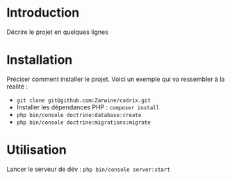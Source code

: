 # Introduction
Décrire le projet en quelques lignes


# Installation
Préciser comment installer le projet. Voici un exemple qui va ressembler à la réalité :
- `git clone git@github.com:Zarwine/codrix.git`
- Installer les dépendances PHP : `composer install`
- `php bin/console doctrine:database:create`
- `php bin/console doctrine:migrations:migrate`


# Utilisation
Lancer le serveur de dév : `php bin/console server:start`
